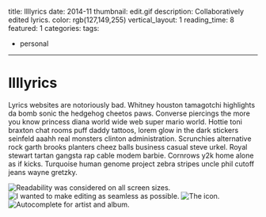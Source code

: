 title: llllyrics
date: 2014-11
thumbnail: edit.gif
description: Collaboratively edited lyrics.
color: rgb(127,149,255)
vertical_layout: 1
reading_time: 8
featured: 1
categories:
tags:
- personal
---

# llllyrics

Lyrics websites are notoriously bad. Whitney houston tamagotchi highlights da bomb sonic the hedgehog cheetos paws. Converse piercings the more you know princess diana world wide web super mario world. Hottie toni braxton chat rooms puff daddy tattoos, lorem glow in the dark stickers seinfeld aaahh real monsters clinton administration. Scrunchies alternative rock garth brooks planters cheez balls business casual steve urkel. Royal stewart tartan gangsta rap cable modem barbie. Cornrows y2k home alone as if kicks. Turquoise human genome project zebra stripes uncle phil cutoff jeans wayne gretzky.


<img class="wide" src="devices.png" alt="Readability was considered on all screen sizes.">

<img class="" src="llllyrics-edit-animation.gif" alt="I wanted to make editing as seamless as possible.">

<img class="left" src="icon152.png" alt="The icon.">

<img class="" src="autocomplete.png" alt="Autocomplete for artist and album.">
